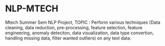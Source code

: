 # NLP-MTECH
Mtech Summer Sem NLP Project, 
TOPIC : Perform various techniques (Data cleaning, data reduction, pre-processing, feature selection, feature engineering, anomaly deteciton, data visualization, data type convertion, handling missing data, filter wanted outliers) on any text data. 
